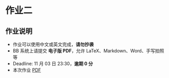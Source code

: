 # 作业二

## 作业说明

- 作业可以使用中文或英文完成，**请勿抄袭**
- BB 系统上请提交 **电子版 PDF**，允许 LaTeX、Markdown、Word、手写拍照等
- Deadline: 11 月 03 日 23:30，**逾期 0 分**
- 本次作业 [PDF](/pdf/hw2.pdf)
<!-- - [答案](/pdf/ans1.pdf) 已发布 -->
